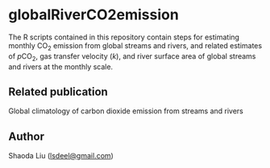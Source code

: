 # globalRiverCO2emission
The R scripts contained in this repository contain steps for estimating monthly CO<sub>2</sub> emission from global streams and rivers, and related estimates of *p*CO<sub>2</sub>, gas transfer velocity (*k*), and river surface area of global streams and rivers at the monthly scale.
## Related publication
Global climatology of carbon dioxide emission from streams and rivers
## Author
Shaoda Liu (lsdeel@gmail.com)
